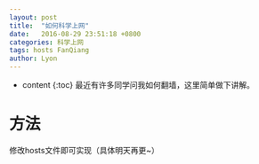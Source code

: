 ```yaml
---
layout: post
title:  "如何科学上网"
date:   2016-08-29 23:51:18 +0800
categories: 科学上网
tags: hosts FanQiang
author: Lyon
---
```

* content
{:toc}
  最近有许多同学问我如何翻墙，这里简单做下讲解。







# 方法

修改hosts文件即可实现（具体明天再更~）










